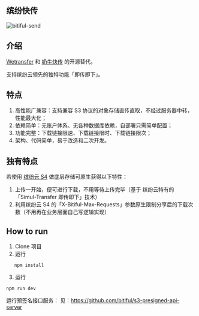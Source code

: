 ## 缤纷快传

![bitiful-send](https://github.com/bitiful/biti-transfer/assets/168170389/a11f3329-a30d-4f93-986d-140c5ce68c53)

## 介绍

[Wetransfer](https://wetransfer.com) 和 [奶牛快传](https://cowtransfer.com) 的开源替代。

支持缤纷云领先的独特功能「即传即下」。

## 特点

1. 高性能广兼容：支持兼容 S3 协议的对象存储直传直取，不经过服务器中转，性能最大化；
2. 依赖简单：无账户体系、无各种数据库依赖，自部署只需简单配置；
3. 功能完整：下载链接限速、下载链接限时、下载链接限次；
4. 架构、代码简单，易于改造和二次开发。

## 独有特点

若使用 [缤纷云 S4](https://www.bitiful.com) 做底层存储可原生获得以下特性：
1. 上传一开始，便可进行下载，不用等待上传完毕（基于 缤纷云特有的「Simul-Transfer 即传即下」技术）
2. 利用缤纷云 S4 的「X-Bitiful-Max-Requests」参数原生限制分享后的下载次数（不用再在业务层面自己写逻辑实现）

## How to run

1. Clone 项目
2. 运行
```shell
   npm install
```
3. 运行
```shell
npm run dev
```
运行预签名接口服务：
见：https://github.com/bitiful/s3-presigned-api-server
